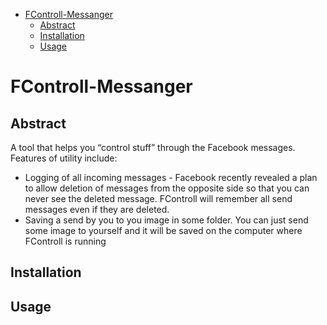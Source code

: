 - [FControll-Messanger](#orgbc5d9ec)
  - [Abstract](#orgdad04ff)
  - [Installation](#org37d5324)
  - [Usage](#org569f93d)



<a id="orgbc5d9ec"></a>

# FControll-Messanger


<a id="orgdad04ff"></a>

## Abstract

A tool that helps you &ldquo;control stuff&rdquo; through the Facebook messages. Features of utility include:

-   Logging of all incoming messages - Facebook recently revealed a plan to allow deletion of messages from the opposite side so that you can never see the deleted message. FControll will remember all send messages even if they are deleted.
-   Saving a send by you to you image in some folder. You can just send some image to yourself and it will be saved on the computer where FControll is running


<a id="org37d5324"></a>

## Installation


<a id="org569f93d"></a>

## Usage
